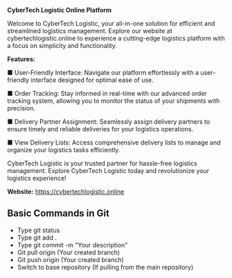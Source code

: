 **CyberTech Logistic Online Platform**

Welcome to CyberTech Logistic, your all-in-one solution for efficient and streamlined logistics management. 
Explore our website at cybertechlogistic.online to experience a cutting-edge logistics platform with a 
focus on simplicity and functionality.

**Features:**

■ User-Friendly Interface: Navigate our platform effortlessly with a user-friendly interface designed for 
  optimal ease of use.

■ Order Tracking: Stay informed in real-time with our advanced order tracking system, allowing you to monitor 
  the status of your shipments with precision.

■ Delivery Partner Assignment: Seamlessly assign delivery partners to ensure timely and reliable deliveries 
  for your logistics operations.

■ View Delivery Lists: Access comprehensive delivery lists to manage and organize your logistics tasks efficiently.

CyberTech Logistic is your trusted partner for hassle-free logistics management. Explore CyberTech Logistic today 
and revolutionize your logistics experience!

**Website:** https://cybertechlogistic.online

## Basic Commands in Git
- Type git status
- Type git add .
- Type git commit -m "Your description"
- Git pull origin (Your created branch)
- Git push origin (Your created branch)
- Switch to base repository (If pulling from the main repository)
